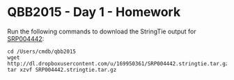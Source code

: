 QBB2015 - Day 1 - Homework
==========================

Run the following commands to download the StringTie output for [SRP004442](http://www.ncbi.nlm.nih.gov/sra/SRP004442):

```shell
cd /Users/cmdb/qbb2015
wget http://dl.dropboxusercontent.com/u/169950361/SRP004442.stringtie.tar.gz
tar xzvf SRP004442.stringtie.tar.gz
```


